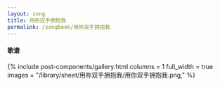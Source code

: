 ```yaml
---
layout: song
title: 用祢双手拥抱我
permalink: /songbook/用祢双手拥抱我
---
```


#### 歌谱

{% include post-components/gallery.html
    columns = 1
    full_width = true
    images = "/library/sheet/用祢双手拥抱我/用你双手拥抱我.png,"
%}
